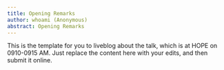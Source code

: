 ```yaml
---
title: Opening Remarks
author: whoami (Anonymous)
abstract: Opening Remarks
---
```


This is the template for you to liveblog about the talk,
which is at HOPE on 0910-0915 AM.  Just replace the content here
with your edits, and then submit it online.
